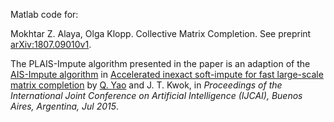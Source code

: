 Matlab code for: 

Mokhtar Z. Alaya, Olga Klopp. Collective Matrix Completion. See preprint [arXiv:1807.09010v1](https://arxiv.org/abs/1807.09010).

The PLAIS-Impute algorithm presented in the paper is an adaption of the [AIS-Impute algorithm](https://github.com/quanmingyao/AIS-impute) in [Accelerated inexact soft-impute for fast large-scale matrix completion](https://www.ijcai.org/Proceedings/15/Papers/562.pdf) by [Q. Yao](http://www.cse.ust.hk/~qyaoaa/) and J. T. Kwok, in *Proceedings of the International Joint Conference on Artificial Intelligence (IJCAI), Buenos Aires, Argentina, Jul 2015*.

